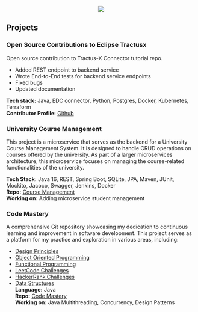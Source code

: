 <p align="center">
<img src="https://capsule-render.vercel.app/api?type=waving&color=gradient&height=100&section=header&text=Hello!&fontSize=40&fontColor=000000" />
</p>

<!--
**Euna-Islam/Euna-Islam** is a ✨ _special_ ✨ repository because its `README.md` (this file) appears on your GitHub profile.

Here are some ideas to get you started:

- 🔭 I’m currently working on ...
- 🌱 I’m currently learning ...
- 👯 I’m looking to collaborate on ...
- 🤔 I’m looking for help with ...
- 💬 Ask me about ...
- 📫 How to reach me: ...
- 😄 Pronouns: ...
- ⚡ Fun fact: ...
-->
## Projects
### Open Source Contributions to Eclipse Tractusx
Open source contribution to Tractus-X Connector tutorial repo.

- Added REST endpoint to backend service
- Wrote End-to-End tests for backend service endpoints
- Fixed bugs
- Updated documentation

**Tech stack:** Java, EDC connector, Python, Postgres, Docker, Kubernetes, Terraform</br>
**Contributor Profile:** [Github](https://github.com/ieuna)</br>
### University Course Management
This project is a microservice that serves as the backend for a University Course Management System. It is designed to handle CRUD operations on courses offered by the university. As part of a larger microservices architecture, this microservice focuses on managing the course-related functionalities of the university.</br>

**Tech Stack:** Java 16, REST, Spring Boot, SQLite, JPA, Maven, JUnit, Mockito, Jacoco, Swagger, Jenkins, Docker</br>
**Repo:** [Course Management](https://github.com/Euna-Islam/UniversityManagement/tree/main/apps/course-management)</br>
**Working on:** Adding microservice student management</br>

### Code Mastery
A comprehensive Git repository showcasing my dedication to continuous learning and improvement in software development. This project serves as a platform for my practice and exploration in various areas, including:
- [Design Principles](https://github.com/Euna-Islam/code-mastery/tree/main/design-principles#readme)
- [Object Oriented Programming](https://github.com/Euna-Islam/code-mastery/tree/main/4-pillars-of-oop)
- [Functional Programming](https://github.com/Euna-Islam/code-mastery/tree/main/functional-programming)
- [LeetCode Challenges](https://github.com/Euna-Islam/code-mastery/tree/main/LeetCode)
- [HackerRank Challenges](https://github.com/Euna-Islam/code-mastery/tree/main/HackerRank)
- [Data Structures](https://github.com/Euna-Islam/code-mastery/tree/main/data-structures)</br>
**Language:** Java</br>
**Repo:** [Code Mastery](https://github.com/Euna-Islam/code-mastery)</br>
**Working on:** Java Multithreading, Concurrency, Design Patterns</br>

